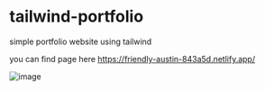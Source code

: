# tailwind-portfolio

simple portfolio website using tailwind

you can find page here https://friendly-austin-843a5d.netlify.app/

![image](https://user-images.githubusercontent.com/95240341/148693473-04ec057d-f3cd-47d4-a258-59a831fa55b2.png)
